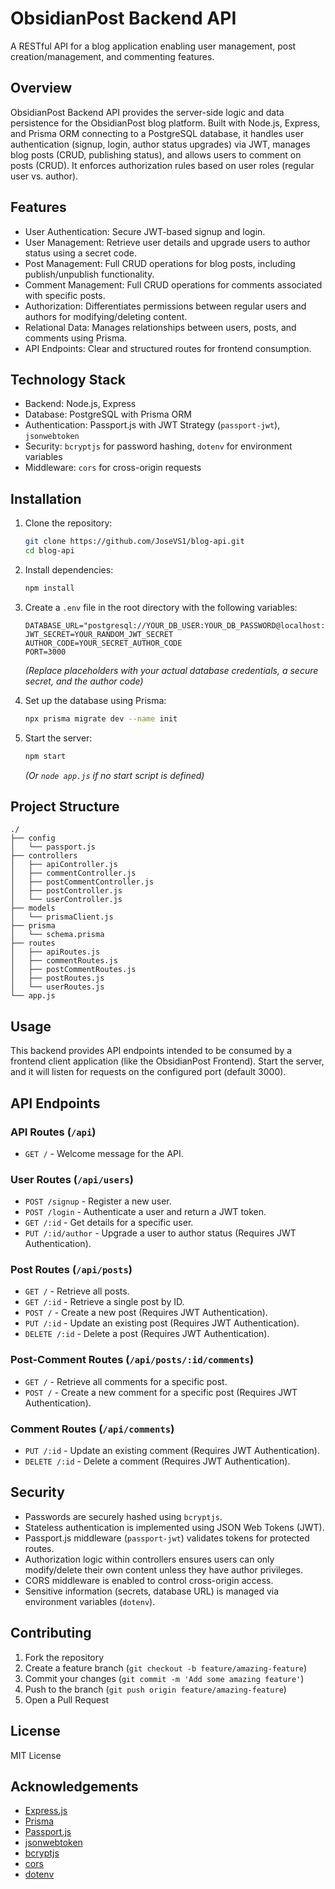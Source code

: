 # ObsidianPost Backend API

A RESTful API for a blog application enabling user management, post creation/management, and commenting features.

## Overview

ObsidianPost Backend API provides the server-side logic and data persistence for the ObsidianPost blog platform. Built with Node.js, Express, and Prisma ORM connecting to a PostgreSQL database, it handles user authentication (signup, login, author status upgrades) via JWT, manages blog posts (CRUD, publishing status), and allows users to comment on posts (CRUD). It enforces authorization rules based on user roles (regular user vs. author).

## Features

-   User Authentication: Secure JWT-based signup and login.
-   User Management: Retrieve user details and upgrade users to author status using a secret code.
-   Post Management: Full CRUD operations for blog posts, including publish/unpublish functionality.
-   Comment Management: Full CRUD operations for comments associated with specific posts.
-   Authorization: Differentiates permissions between regular users and authors for modifying/deleting content.
-   Relational Data: Manages relationships between users, posts, and comments using Prisma.
-   API Endpoints: Clear and structured routes for frontend consumption.

## Technology Stack

-   Backend: Node.js, Express
-   Database: PostgreSQL with Prisma ORM
-   Authentication: Passport.js with JWT Strategy (`passport-jwt`), `jsonwebtoken`
-   Security: `bcryptjs` for password hashing, `dotenv` for environment variables
-   Middleware: `cors` for cross-origin requests

## Installation

1.  Clone the repository:
    ```bash
    git clone https://github.com/JoseVS1/blog-api.git
    cd blog-api
    ```

2.  Install dependencies:
    ```bash
    npm install
    ```

3.  Create a `.env` file in the root directory with the following variables:
    ```env
    DATABASE_URL="postgresql://YOUR_DB_USER:YOUR_DB_PASSWORD@localhost:5432/obsidianpost"
    JWT_SECRET=YOUR_RANDOM_JWT_SECRET
    AUTHOR_CODE=YOUR_SECRET_AUTHOR_CODE
    PORT=3000
    ```
    *(Replace placeholders with your actual database credentials, a secure secret, and the author code)*

4.  Set up the database using Prisma:
    ```bash
    npx prisma migrate dev --name init
    ```

5.  Start the server:
    ```bash
    npm start
    ```
    *(Or `node app.js` if no start script is defined)*

## Project Structure

```
./
├── config
│   └── passport.js
├── controllers
│   ├── apiController.js
│   ├── commentController.js
│   ├── postCommentController.js
│   ├── postController.js
│   └── userController.js
├── models
│   └── prismaClient.js
├── prisma
│   └── schema.prisma
├── routes
│   ├── apiRoutes.js
│   ├── commentRoutes.js
│   ├── postCommentRoutes.js
│   ├── postRoutes.js
│   └── userRoutes.js
└── app.js
```

## Usage

This backend provides API endpoints intended to be consumed by a frontend client application (like the ObsidianPost Frontend). Start the server, and it will listen for requests on the configured port (default 3000).

## API Endpoints

### API Routes (`/api`)
-   `GET /` - Welcome message for the API.

### User Routes (`/api/users`)
-   `POST /signup` - Register a new user.
-   `POST /login` - Authenticate a user and return a JWT token.
-   `GET /:id` - Get details for a specific user.
-   `PUT /:id/author` - Upgrade a user to author status (Requires JWT Authentication).

### Post Routes (`/api/posts`)
-   `GET /` - Retrieve all posts.
-   `GET /:id` - Retrieve a single post by ID.
-   `POST /` - Create a new post (Requires JWT Authentication).
-   `PUT /:id` - Update an existing post (Requires JWT Authentication).
-   `DELETE /:id` - Delete a post (Requires JWT Authentication).

### Post-Comment Routes (`/api/posts/:id/comments`)
-   `GET /` - Retrieve all comments for a specific post.
-   `POST /` - Create a new comment for a specific post (Requires JWT Authentication).

### Comment Routes (`/api/comments`)
-   `PUT /:id` - Update an existing comment (Requires JWT Authentication).
-   `DELETE /:id` - Delete a comment (Requires JWT Authentication).

## Security

-   Passwords are securely hashed using `bcryptjs`.
-   Stateless authentication is implemented using JSON Web Tokens (JWT).
-   Passport.js middleware (`passport-jwt`) validates tokens for protected routes.
-   Authorization logic within controllers ensures users can only modify/delete their own content unless they have author privileges.
-   CORS middleware is enabled to control cross-origin access.
-   Sensitive information (secrets, database URL) is managed via environment variables (`dotenv`).

## Contributing

1.  Fork the repository
2.  Create a feature branch (`git checkout -b feature/amazing-feature`)
3.  Commit your changes (`git commit -m 'Add some amazing feature'`)
4.  Push to the branch (`git push origin feature/amazing-feature`)
5.  Open a Pull Request

## License

MIT License

## Acknowledgements

-   [Express.js](https://expressjs.com/)
-   [Prisma](https://www.prisma.io/)
-   [Passport.js](http://www.passportjs.org/)
-   [jsonwebtoken](https://github.com/auth0/node-jsonwebtoken)
-   [bcryptjs](https://github.com/dcodeIO/bcrypt.js)
-   [cors](https://github.com/expressjs/cors)
-   [dotenv](https://github.com/motdotla/dotenv)
